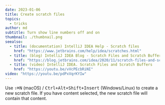```yaml
---
date: 2023-01-06
title: Create scratch files
topics:
  - tricks
author: md
subtitle: Turn show line numbers off and on
thumbnail: ./thumbnail.png
seealso:
  - title: (documentation) IntelliJ IDEA Help - Scratch files
    href: "https://www.jetbrains.com/help/idea/scratches.html"
  - title: (blog) IntelliJ IDEA Blog - Scratch Files and Scratch Buffers
    href: "https://blog.jetbrains.com/idea/2020/11/scratch-files-and-scratch-buffers/"
  - title: (video) IntelliJ IDEA. Scratch Files and Scratch Buffers
    href: "https://youtu.be/vVcPEcbRiNI"
video: "https://youtu.be/pdPxVqrKYIw"
---
```


Use <kbd>⇧⌘N</kbd> (macOS) / <kbd>Ctrl+Alt+Shift+Insert</kbd> (Windows/Linux) to create a new scratch file. If you have content selected, the new scratch file will contain that content.
